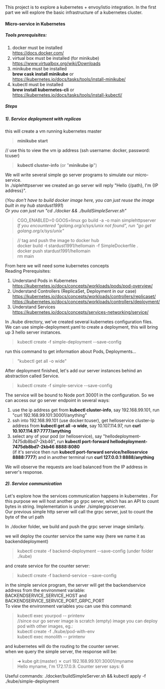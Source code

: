 This project is to explore a kubernetes + envoy/istio integration. In the first part we will explore the basic infrastructure
of a kubernetes cluster.

#### Micro-service in Kubernetes

##### Tools prerequisites:

1.  docker must be installed  
    https://docs.docker.com/
2. virtual box must be installed (for minikube)  
    https://www.virtualbox.org/wiki/Downloads
3. minikube must be installed  
    __brew cask install minikube__ or https://kubernetes.io/docs/tasks/tools/install-minikube/
4. kubectl must be installed  
    __brew install kubernetes-cli__ or https://kubernetes.io/docs/tasks/tools/install-kubectl/

##### Steps

##### 1). Service deployment with replicas

this will create a vm running kubernetes master
>__minikube start__

// use this to view the vm ip address (ssh username: docker, password: tcuser)
>__kubectl cluster-info__ (or "__minikube ip__")

We will write several simple go server programs to simulate our micro-service.  
In ./siplehttpserver we created an go server will reply "Hello {/path}, I'm {IP address}".

(_You don't have to build docker image here, you can just reuse the image built in my hub stardust1991_)  
 _Or you can just run "cd ./docker && ./buildSimpleServer.sh"_  

>CGO_ENABLED=0 GOOS=linux go build -a -o main simplehttpserver  
>_If you encountered "golang.org/x/sys/unix not found", run "go get golang.org/x/sys/unix"_  


>// tag and push the image to docker hub  
>docker build -t stardust1991/hellomain -f SimpleDockerfile .  
>docker push stardust1991/hellomain  
>rm main  

From here we will need some kubernetes concepts  
Reading Prerequisites:
1. Understand Pods in Kubernetes  
    https://kubernetes.io/docs/concepts/workloads/pods/pod-overview/  
2. Understand Controllers (ReplicaSet, Deployment in our case)  
    https://kubernetes.io/docs/concepts/workloads/controllers/replicaset/  
    https://kubernetes.io/docs/concepts/workloads/controllers/deployment/  
3. Understand Services  
    https://kubernetes.io/docs/concepts/services-networking/service/  

In ./kube directory, we've created several kubernetes configuration files.  
We can use simple-deployment.yaml to create a deployment, this will bring up 3 hello server instances.  
>kubectl create -f simple-deployment --save-config

run this command to get information about Pods, Deployments...  
>"kubectl get all -o wide"

After deployment finished, let's add our server instances behind an abstraction called Service.  
>kubectl create -f simple-service --save-config

The service will be bound to Node port 30001 in the configuration.
So we can access our go server endpoint in several ways:  
1. use the ip address get from __kubectl cluster-info__, say 192.168.99.101,
    run "curl 192.168.99.101:30001/anything"
2. ssh into 192.168.99.101 (use docker:tcuser), get helloservice cluster-ip address from __kubectl get all -o wide__, say 10.107.114.97,
    run __curl 10.107.114.97:7777/anything__
3. select any of your pod (or helloservice), say "hellodeployment-7475db8bd7-2kb46", run __kubectl port-forward hellodeployment-7475db8bd7-2kb46 8888:8080__  
    (if it's service then run __kubectl port-forward service/helloservice 8888:7777__)
    and in another terminal run __curl 127.0.0.1:8888/anything__

We will observe the requests are load balanced from the IP address in server's response.

##### 2). Service communication
Let's explore how the services communication happens in kubernetes . For this purpose we will host another go grpc server, which has an API to count bytes in string.
Implementation is under ./simplegrpcserver.  
Our previous simple http server will call the grpc server, just to count the byte of the url path

In ./docker folder, we build and push the grpc server image similarly.

we will deploy the counter service the same way (here we name it as backenddeployment)
>kubectl create -f backend-deployment --save-config (under folder ./kube)

and create service for the counter server:
>kubectl create -f backend-service --save-config

in the simple service program, the server will get the backendservice address from the environment variable:  
BACKENDSERVICE_SERVICE_HOST and BACKENDSERVICE_SERVICE_PORT_GRPC_PORT  
To view the environment variables you can use this command:
>kubectl exec yourpod -- printenv  
//since our go server image is scratch (empty) image you can deploy pod with other images, eg.:  
>kubectl create -f ./kube/pod-with-env  
>kubectl exec monolith -- printenv  

and kubernetes will do the routing to the counter server.  
when we query the simple server, the response will be:  
>➜  kube git:(master) ✗ curl 192.168.99.101:30001/myname  
>Hello myname, I'm 172.17.0.9. Counter server says: 6  

Useful commands:
./docker/buildSimpleServer.sh && kubectl apply -f ./kube/simple-deployment